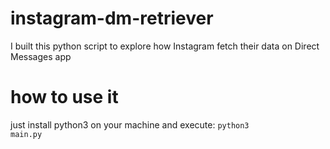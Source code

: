 # instagram-dm-retriever
I built this python script to explore how Instagram fetch their data on Direct Messages app
# how to use it
just install python3 on your machine and execute:
<code>python3 main.py</code>
